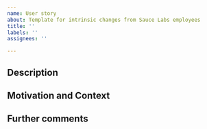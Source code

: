```yaml
---
name: User story
about: Template for intrinsic changes from Sauce Labs employees
title: ''
labels: ''
assignees: ''

---
```


<!--- Provide a general summary of your user story in the Title above -->

## Description
<!--- Describe quickly the changes --->


## Motivation and Context
<!--- Why is this change required? What problem does it solve? -->


## Further comments
